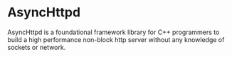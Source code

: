 # AsyncHttpd
AsyncHttpd is a foundational framework library for C++ programmers to  build a high performance non-block http server without any knowledge of sockets or network.

